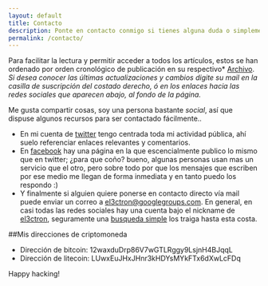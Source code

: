 ```yaml
---
layout: default
title: Contacto
description: Ponte en contacto conmigo si tienes alguna duda o simplemente quieres decir hola.
permalink: /contacto/
---
```


Para facilitar la lectura y permitir acceder a todos los artículos, estos se han ordenado por orden cronológico de publicación en su respectivo* [Archivo](//el3ctron.github.io/archivo/). *Si desea conocer las últimas actualizaciones y cambios digite su mail en la casilla de suscripción del costado derecho, ó en los enlaces hacia las redes sociales que aparecen abajo, al fondo de la página.*

Me gusta compartir cosas, soy una persona bastante *social*, así que dispuse algunos recursos para ser contactado fácilmente..

- En mi cuenta de [twitter](//twitter.com/el3ctron) tengo centrada toda mi actividad pública, ahí suelo referenciar enlaces relevantes y comentarios.
- En [facebook](//facebook.com/el3ctr0n) hay una página en la que escencialmente publico lo mismo que en twitter; ¿para que coño? bueno, algunas personas usan mas un servicio que el otro, pero sobre todo por que los mensajes que escriben por ese medio me llegan de forma inmediata y en tanto puedo los respondo :)
- Y finalmente si alguien quiere ponerse en contacto directo vía mail puede enviar un correo a [el3ctron@googlegroups.com](//groups.google.com/forum/#!forum/el3ctron). En general, en casi todas las redes sociales hay una cuenta bajo el nickname de [el3ctron](//encrypted.google.com/search?hl=es-419&source=hp&q=el3ctron&gbv=2&oq=el3ctron&gs_l=heirloom-hp.3..0i19l3j0i30i19l7.2326.2424.0.3874.11.2.0.0.0.0.177.246.1j1.2.0....0...1ac.1.34.heirloom-hp..10.1.69.NwjbTsefjQo), seguramente una [busqueda simple](//duckduckgo.com/?q=el3ctron) los traiga hasta esta costa.

##Mis direcciones de criptomoneda

- Dirección de bitcoin: 12waxduDrp86V7wGTLRggy9LsjnH4BJqqL
- Dirección de litecoin: LUwxEuJHxJHnr3kHDYsMYkFTx6dXwLcFDq

Happy hacking!
